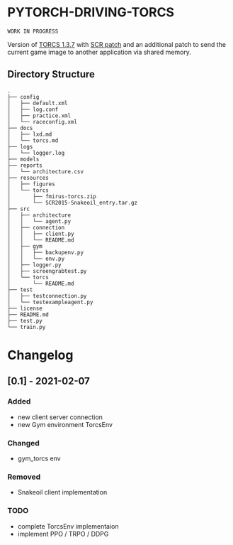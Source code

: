 # PYTORCH-DRIVING-TORCS

```shell
WORK IN PROGRESS
```

Version of [TORCS 1.3.7](https://github.com/fmirus/torcs-1.3.7) with [SCR patch](https://github.com/barisdemirdelen/scr-torcs-1.3.7) and an additional patch to send the current game image to another application via shared memory.
<!-- http://xed.ch/p/snakeoil/ -->


## Directory Structure
    .
    ├── config
    │   ├── default.xml
    │   ├── log.conf
    │   ├── practice.xml
    │   └── raceconfig.xml
    ├── docs
    │   ├── lxd.md
    │   └── torcs.md
    ├── logs
    │   └── logger.log
    ├── models
    ├── reports
    │   └── architecture.csv
    ├── resources
    │   ├── figures
    │   └── torcs
    │       ├── fmirus-torcs.zip
    │       └── SCR2015-Snakeoil_entry.tar.gz
    ├── src
    │   ├── architecture
    │   │   └── agent.py
    │   ├── connection
    │   │   ├── client.py
    │   │   └── README.md
    │   ├── gym
    │   │   ├── backupenv.py
    │   │   └── env.py
    │   ├── logger.py
    │   ├── screengrabtest.py
    │   └── torcs
    │       └── README.md
    ├── test
    │   ├── testconnection.py
    │   └── testexampleagent.py
    ├── license
    ├── README.md
    ├── test.py
    └── train.py

<!-- tree . -l 10 -I '.vscode|omnet|samples|__pycache__|__init__.py|*.pyc|Torcs' -->



# Changelog

## [0.1] - 2021-02-07

### Added

- new client server connection
- new Gym environment TorcsEnv

### Changed

- gym_torcs env

### Removed

- Snakeoil client implementation

### TODO

- complete TorcsEnv implementaion
- implement PPO / TRPO / DDPG